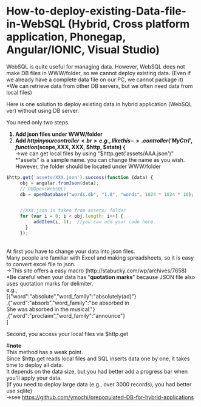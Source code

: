# How-to-deploy-existing-Data-file-in-WebSQL (Hybrid, Cross platform application, Phonegap, Angular/IONIC, Visual Studio)
WebSQL is quite useful for managing data. However, WebSQL does not make DB files in WWW/folder, so we cannot deploy existing data.
(Even if we already have a complete data file on our PC, we cannot package it)<BR>
*We can retrieve data from other DB servers, but we often need data from local files)

<p>
Here is one solution to deploy existing data in hybrid application (WebSQL ver) without using DB server.
</p>
<p>

You need only two steps.<br><b>
1) Add json files under WWW/folder<br>
2) Add $http in your controller <br>e.g.,like this->.controller('MyCtrl', function ($scope,XXX, XXX, $http, $state) {<br></b>
->we can get local files by using "$http.get('assets/AAA.json')" <br>
*"assets" is a sample name. you can change the name as you wish. However, the folder should be located under WWW/folder <br>
 
 ```js
 $http.get('assets/XXX.json').success(function (data) { 
      obj = angular.fromJson(data); 
      // DBOpen(WebSQL) 
      db = openDatabase("words.db", "1.0", "words", 1024 * 1024 * 10); 
 
 
      //XXX.json is taken from assets/ folder 
      for (var i = 0; i < obj.length; i++) { 
           addItem(i, 1);  //you can add your code here. 
        } 
      });
 ```
 
 
 
 <br>
At first you have to change your data into json files. <br>
Many people are familiar with Excel and making spreadsheets, so it is easy to convert excel file to json. <br>
->This site offers a easy macro (http://stabucky.com/wp/archives/7658) <br>
*Be careful when your data has "<b>quotation marks</b>" because JSON file also uses quotation marks for delimiter. <br>
e.g., <br>
[{"word":"absolute","word_family":"absolutely(ad)"} <br>
,{"word":"absorb","word_family":"be absorbed in<br>She was absorbed in the musical."}<br>
,{"word":"proclaim","word_family":"announce"}<br>
]<br>

Second, you access your local files via $http.get <br>

#<b>note</b><br>
This method has a weak point.<br>
Since $http.get reads local files and SQL inserts data one by one, it takes time to deploy all data.<br>
It depends on the data size, but you had better add a progress bar when you'll apply your data.<br>
(if you need to deploy large data (e.g., over 3000 records), you had better use sqlite)<br>
->see https://github.com/ymochi/prepopulated-DB-for-hybrid-applications

